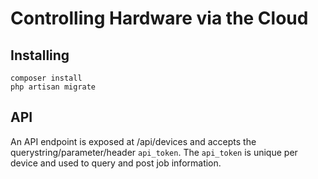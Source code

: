 # Controlling Hardware via the Cloud

## Installing

```
composer install
php artisan migrate
```

## API

An API endpoint is exposed at /api/devices and accepts the
querystring/parameter/header `api_token`. The `api_token` is unique
per device and used to query and post job information.
